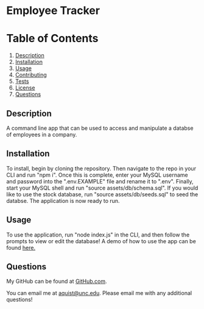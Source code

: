 # Employee Tracker
# Table of Contents
1. [Description](#description)
2. [Installation](#installation)
3. [Usage](#usage)
4. [Contributing](#contributing)
5. [Tests](#tests)
6. [License](#license)
7. [Questions](#questions)

## Description <a name="description"></a>
A command line app that can be used to access and manipulate a databse of employees in a company.

## Installation <a name="installation"></a>
To install, begin by cloning the repository. Then navigate to the repo in your CLI and run "npm i". Once this is complete, enter your MySQL username and password into the ".env.EXAMPLE" file and rename it to ".env". Finally, start your MySQL shell and run "source assets/db/schema.sql". If you would like to use the stock database, run "source assets/db/seeds.sql" to seed the databse. The application is now ready to run.

## Usage <a name="usage"></a>
To use the application, run "node index.js" in the CLI, and then follow the prompts to view or edit the database! A demo of how to use the app can be found [here.](https://drive.google.com/file/d/1FdLEmZuYRvdORskhGX806MVM8AEXJzaR/view)



## Questions <a name="questions"><a>
My GitHub can be found at [GitHub.com](https://github.com/andreasq99).

You can email me at aquist@unc.edu. Please email me with any additional questions!
